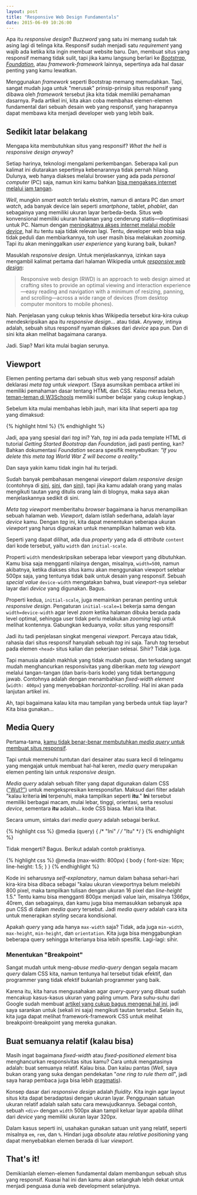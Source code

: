 ```yaml
---
layout: post
title: "Responsive Web Design Fundamentals"
date: 2015-06-09 10:26:00
---
```


Apa itu *responsive design*? *Buzzword* yang satu ini memang sudah tak asing lagi di telinga kita. Responsif sudah menjadi satu *requirement* yang wajib ada ketika kita ingin membuat website baru. Dan, membuat situs yang responsif memang tidak sulit, tapi jika kamu langsung berlari ke [*Bootstrap*](http://getbootstrap.com/), [*Foundation*](http://foundation.zurb.com/), atau *framework-framework* lainnya, sepertinya ada hal dasar penting yang kamu lewatkan.

Menggunakan *framework* seperti Bootstrap memang memudahkan. Tapi, sangat mudah juga untuk "merusak" prinsip-prinsip situs responsif yang dibawa oleh *framework* tersebut jika kita tidak memiliki pemahaman dasarnya. Pada artikel ini, kita akan coba membahas elemen-elemen fundamental dari sebuah desain web yang responsif, yang harapannya dapat membawa kita menjadi developer web yang lebih baik.

## Sedikit latar belakang

Mengapa kita membutuhkan situs yang responsif? *What the hell is responsive design anyway*?

Setiap harinya, teknologi mengalami perkembangan. Seberapa kali pun kalimat ini diutarakan sepertinya kebenarannya tidak pernah hilang. Dulunya, web hanya diakses melalui browser yang ada pada *personal computer* (PC) saja, namun kini kamu bahkan [bisa mengakses internet melalui jam tangan](http://blogs.opera.com/news/2014/10/samsungs-gear-s-smartwatch-gets-first-full-web-browser/).

*Well*, mungkin *smart watch* terlalu ekstrim, namun di antara PC dan *smart watch*, ada banyak device lain seperti *smartphone*, tablet, *phablet*, dan sebagainya yang memiliki ukuran layar berbeda-beda. Situs web konvensional memiliki ukuran halaman yang cenderung statis&mdash;dioptimisasi untuk PC. Namun dengan [meningkatnya akses internet melalui *mobile device*](http://searchenginewatch.com/sew/how-to/2389159/why-mobile-web-still-matters-in-2015), hal itu tentu saja tidak relevan lagi. Tentu, developer web bisa saja tidak peduli dan membiarkannya, toh user masih bisa melakukan *zooming*. Tapi itu akan meninggalkan *user experience* yang kurang baik, bukan?

Masuklah *responsive design*. Untuk menjelaskannya, izinkan saya mengambil kalimat pertama dari halaman Wikipedia untuk [*responsive web design*](http://en.wikipedia.org/wiki/Responsive_web_design):

> Responsive web design (RWD) is an approach to web design aimed at crafting sites to provide an optimal viewing and interaction experience—easy reading and navigation with a minimum of resizing, panning, and scrolling—across a wide range of devices (from desktop computer monitors to mobile phones).

Nah. Penjelasan yang cukup teknis khas Wikipedia tersebut kira-kira cukup mendeskripsikan apa itu *responsive design*... atau tidak. *Anyway*, intinya adalah, sebuah situs responsif nyaman diakses dari *device* apa pun. Dan di sini kita akan melihat bagaimana caranya.

Jadi. Siap? Mari kita mulai bagian serunya.

## Viewport

Elemen penting pertama dari sebuah situs web yang responsif adalah deklarasi *meta tag* untuk *viewport*. (Saya asumsikan pembaca artikel ini memiliki pemahaman dasar tentang HTML dan CSS. Kalau merasa belum, [teman-teman di W3Schools](http://w3schools.com/) memiliki sumber belajar yang cukup lengkap.)

Sebelum kita mulai membahas lebih jauh, mari kita lihat seperti apa *tag* yang dimaksud:

{% highlight html %}
<meta name="viewport" content="width=device-width, initial-scale=1">
{% endhighlight %}

Jadi, apa yang spesial dari *tag* ini? Yah, *tag* ini ada pada template HTML di tutorial *Getting Started* *Bootstrap* dan *Foundation*, jadi pasti penting, kan? Bahkan dokumentasi *Foundation* secara spesifik menyebutkan: *"If you delete this meta tag World War Z will become a reality."*

Dan saya yakin kamu tidak ingin hal itu terjadi.

Sudah banyak pembahasan mengenai *viewport* dalam *responsive design* (contohnya di [sini](https://developers.google.com/web/fundamentals/layouts/rwd-fundamentals/set-the-viewport?hl=en), [sini](https://developer.mozilla.org/en/docs/Mozilla/Mobile/Viewport_meta_tag), dan [sini](http://www.paulund.co.uk/understanding-the-viewport-meta-tag)), tapi jika kamu adalah orang yang malas mengikuti tautan yang ditulis orang lain di blognya, maka saya akan menjelaskannya sedikit di sini.

*Meta tag* *viewport* memberitahu *browser* bagaimana ia harus menampilkan sebuah halaman web. *Viewport*, dalam istilah sederhana, adalah layar *device* kamu. Dengan *tag* ini, kita dapat menentukan seberapa ukuran *viewport* yang harus digunakan untuk menampilkan halaman web kita.

Seperti yang dapat dilihat, ada dua *property* yang ada di *attribute* `content` dari kode tersebut, yaitu `width` dan `initial-scale`.

Properti `width` mendeskripsikan seberapa lebar viewport yang dibutuhkan. Kamu bisa saja mengganti nilainya dengan, misalnya, `width=500`, namun akibatnya, ketika diakses situs kamu akan menggunakan viewport selebar 500px saja, yang tentunya tidak baik untuk desain yang responsif. Sebuah *special value* `device-width` mengatakan bahwa, buat *viewport*-nya selebar layar dari *device* yang digunakan. Bagus.

Properti kedua, `initial-scale`, juga memainkan peranan penting untuk *responsive design*. Pengaturan `initial-scale=1` bekerja sama dengan `width=device-width` agar level *zoom* ketika halaman dibuka berada pada level optimal, sehingga user tidak perlu melakukan *zooming* lagi untuk melihat kontennya. Gabungkan keduanya, *voila*: situs yang responsif!

Jadi itu tadi penjelasan singkat mengenai *viewport*. Percaya atau tidak, rahasia dari situs responsif hanyalah sebuah *tag* ini saja. Taruh *tag* tersebut pada elemen `<head>` situs kalian dan pekerjaan selesai. Sihir? Tidak juga.

Tapi manusia adalah makhluk yang tidak mudah puas, dan terkadang sangat mudah menghancurkan responsivitas yang diberikan *meta tag* *viewport* melalui tangan-tangan (dan baris-baris kode) yang tidak bertanggung jawab. Contohnya adalah dengan menambahkan *fixed-width element* (`width: 400px`) yang menyebabkan *horizontal-scrolling*. Hal ini akan pada lanjutan artikel ini.

Ah, tapi bagaimana kalau kita mau tampilan yang berbeda untuk tiap layar? Kita bisa gunakan...

## Media Query

Pertama-tama, [kamu tidak benar-benar membutuhkan *media query* untuk membuat situs responsif](http://motherfuckingwebsite.com/).

Tapi untuk memenuhi tuntutan dari desainer atau suara kecil di telingamu yang mengajak untuk membuat hal-hal keren, *media query* merupakan elemen penting lain untuk *responsive design*.

*Media query* adalah sebuah filter yang dapat digunakan dalam CSS (["Wut?"](http://w3schools.com/)) untuk mengekspresikan keresponsifan. Maksud dari filter adalah "kalau kriteria **ini** terpenuhi, maka tampilkan seperti **itu**." **Ini** tersebut memiliki berbagai macam, mulai lebar, tinggi, orientasi, serta resolusi *device*, sementara **itu** adalah... kode CSS biasa. Mari kita lihat.

Secara umum, sintaks dari *media query* adalah sebagai berikut.

{% highlight css %}
@media (query) { /* "Ini" */
  /* "Itu" */
}
{% endhighlight %}

Tidak mengerti? Bagus. Berikut adalah contoh praktisnya.

{% highlight css %}
@media (max-width: 800px) {
  body {
    font-size: 16px;
    line-height: 1.5;
  }
}
{% endhighlight %}

Kode ini seharusnya *self-explanatory*, namun dalam bahasa sehari-hari kira-kira bisa dibaca sebagai "kalau ukuran viewportnya belum melebihi 800 pixel, maka tampilkan tulisan dengan ukuran 16 pixel dan *line-height* 1.5." Tentu kamu bisa mengganti 800px menjadi value lain, misalnya 1366px, 40rem, dan sebagainya, dan kamu juga bisa memasukkan sebanyak apa pun CSS di dalam *media query* tersebut. Jadi *media query* adalah cara kita untuk menerapkan *styling* secara kondisional.

Apakah *query* yang ada hanya `max-width` saja? Tidak, ada juga `min-width`, `max-height`, `min-height`, dan `orientation`. Kita juga bisa menggabungkan beberapa query sehingga kriterianya bisa lebih spesifik. Lagi-lagi: sihir.

### Menentukan "Breakpoint"

Sangat mudah untuk meng-*abuse* *media-query* dengan segala macam *query* dalam CSS kita, namun tentunya hal tersebut tidak efektif, dan programmer yang tidak efektif bukanlah programmer yang baik.

Karena itu, kita harus mengusahakan agar *query-query* yang dibuat sudah mencakup kasus-kasus ukuran yang paling umum. Para suhu-suhu dari Google sudah membuat [artikel yang cukup bagus mengenai hal ini](https://developers.google.com/web/fundamentals/layouts/rwd-fundamentals/how-to-choose-breakpoints?hl=en), jadi saya sarankan untuk (sekali ini saja) mengikuti tautan tersebut. Selain itu, kita juga dapat melihat framework-framework CSS untuk melihat breakpoint-breakpoint yang mereka gunakan.

## Buat semuanya relatif (kalau bisa)

Masih ingat bagaimana *fixed-width* atau *fixed-positioned element* bisa menghancurkan responsivitas situs kamu? Cara untuk mengatasinya adalah: buat semuanya relatif. Kalau bisa. Dan kalau pantas (*Well*, saya bukan orang yang suka dengan pendekatan "*one ring to rule them all*", jadi saya harap pembaca juga bisa lebih [pragmatis](http://www.amazon.com/The-Pragmatic-Programmer-Journeyman-Master/dp/020161622X)).

Konsep dasar dari *responsive design* adalah *fluidity*. Kita ingin agar layout situs kita dapat beradaptasi dengan ukuran layar. Penggunaan satuan ukuran relatif adalah salah satu cara mewujudkannya. Sebagai contoh, sebuah `<div>` dengan `width` 500px akan tampil keluar layar apabila dilihat dari *device* yang memiliki ukuran layar 320px.


Dalam kasus seperti ini, usahakan gunakan satuan unit yang relatif, seperti misalnya `em`, `rem`, dan `%`. Hindari juga *absolute* atau *relative positioning* yang dapat menyebabkan elemen berada di luar *viewport*.

## That's it!

Demikianlah elemen-elemen fundamental dalam membangun sebuah situs yang responsif. Kuasai hal ini dan kamu akan selangkah lebih dekat untuk menjadi penguasa dunia web development selanjutnya.

